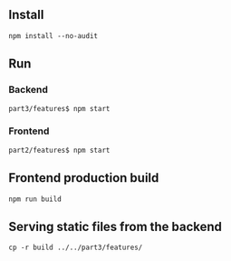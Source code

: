 ## Install
`npm install --no-audit`  

## Run
### Backend
`part3/features$ npm start`  
### Frontend
`part2/features$ npm start`  

## Frontend production build
`npm run build`  

## Serving static files from the backend
`cp -r build ../../part3/features/`  
